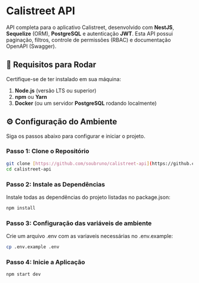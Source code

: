# Calistreet API

API completa para o aplicativo Calistreet, desenvolvido com **NestJS**, **Sequelize** (ORM), **PostgreSQL** e autenticação **JWT**. 
Esta API possui paginação, filtros, controle de permissões (RBAC) e documentação OpenAPI (Swagger).

## 🚀 Requisitos para Rodar

Certifique-se de ter instalado em sua máquina:

1.  **Node.js** (versão LTS ou superior)
2.  **npm** ou **Yarn**
3.  **Docker** (ou um servidor **PostgreSQL** rodando localmente)

## ⚙️ Configuração do Ambiente

Siga os passos abaixo para configurar e iniciar o projeto.

### Passo 1: Clone o Repositório

```bash
git clone [https://github.com/soubruno/calistreet-api](https://github.com/soubruno/calistreet-api)
cd calistreet-api
```

### Passo 2: Instale as Dependências

Instale todas as dependências do projeto listadas no package.json:

```bash
npm install
```

### Passo 3: Configuração das variáveis de ambiente

Crie um arquivo .env com as variaveis necessárias no .env.example:

```bash
cp .env.example .env
```

### Passo 4: Inicie a Aplicação

```bash
npm start dev
```